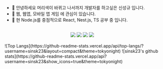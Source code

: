 - 👋 안녕하세요 머리색이 바뀌고 나서까지 개발자를 하고싶은 신성규 입니다.
- 👀 웹, 웹앱, 모바일 앱 게임 에 관심이 있습니다.
- 🌱 현 Node.js를 중점적으로 React, Nest.js, TS 공부 중 입니다.
</br>
<div align="center">
  <img src="https://img.shields.io/badge/Node.js-E34F26?style=for-the-badge&logo=Node.js&logoColor=white"> 
  <img src="https://img.shields.io/badge/Express.js-1572B6?style=for-the-badge&logo=Express.js3&logoColor=white"> 
  <img src="https://img.shields.io/badge/Javascript-F7DF1E?style=for-the-badge&logo=Javascript&logoColor=black"> 
  <img src="https://img.shields.io/badge/Mysql-FF4154?style=for-the-badge&logo=Mysql&logoColor=black"> 
</div>
</br>
![Top Langs](https://github-readme-stats.vercel.app/api/top-langs/?username=sinsk23&layout=compact&theme=tokyonight)
![sinsk23's github stats](https://github-readme-stats.vercel.app/api?username=sinsk23&show_icons=true&theme=tokyonight)



<!---
sinsk23/sinsk23 is a ✨ special ✨ repository because its `README.md` (this file) appears on your GitHub profile.
You can click the Preview link to take a look at your changes.
--->
